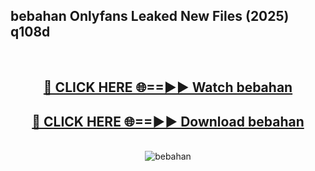 <h2>bebahan Onlyfans Leaked New Files (2025) q108d</h2>
<br>
<div align="center">
<h2><a href="https://mediafiles.top/bebahan&ref=git" rel="nofollow">🔴 CLICK HERE 🌐==►► Watch bebahan</a></h2>
<h2><a href="https://mediafiles.top/bebahan&ref=git" rel="nofollow">🔴 CLICK HERE 🌐==►► Download bebahan</a></h2>
<br>
<a href="https://mediafiles.top/bebahan&ref=git" rel="nofollow" data-target="animated-image.originalLink"><img src="https://i.ibb.co.com/xMMVF88/686577567.gif" alt="bebahan" style="max-width: 100%; display: inline-block;" data-target="animated-image.originalImage"></a>
</div>
<br>
<br>